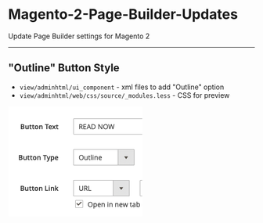 # Magento-2-Page-Builder-Updates
Update Page Builder settings for Magento 2 

---

## "Outline" Button Style

 - `view/adminhtml/ui_component` - xml files to add "Outline" option
 - `view/adminhtml/web/css/source/_modules.less` - CSS for preview

![outline screen](/page-builder-outline-button.png)
